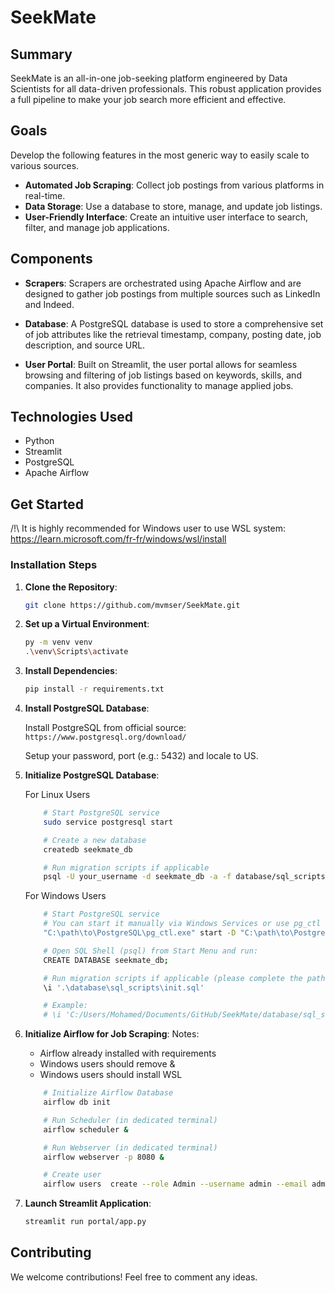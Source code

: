 # SeekMate

## Summary

SeekMate is an all-in-one job-seeking platform engineered by Data Scientists for all data-driven professionals. This robust application provides a full pipeline to make your job search more efficient and effective.

## Goals

Develop the following features in the most generic way to easily scale to various sources.

- **Automated Job Scraping**: Collect job postings from various platforms in real-time.
- **Data Storage**: Use a database to store, manage, and update job listings.
- **User-Friendly Interface**: Create an intuitive user interface to search, filter, and manage job applications.

## Components

- **Scrapers**: Scrapers are orchestrated using Apache Airflow and are designed to gather job postings from multiple sources such as LinkedIn and Indeed.
  
- **Database**: A PostgreSQL database is used to store a comprehensive set of job attributes like the retrieval timestamp, company, posting date, job description, and source URL.
  
- **User Portal**: Built on Streamlit, the user portal allows for seamless browsing and filtering of job listings based on keywords, skills, and companies. It also provides functionality to manage applied jobs.

## Technologies Used

- Python
- Streamlit
- PostgreSQL
- Apache Airflow

## Get Started

/!\ It is highly recommended for Windows user to use WSL system: https://learn.microsoft.com/fr-fr/windows/wsl/install

### Installation Steps

1. **Clone the Repository**:

    ```bash
    git clone https://github.com/mvmser/SeekMate.git
    ```
  
2. **Set up a Virtual Environment**:

    ```bash
    py -m venv venv
    .\venv\Scripts\activate
    ```
  
3. **Install Dependencies**:

    ```bash
    pip install -r requirements.txt
    ```
  
4. **Install PostgreSQL Database**:

    Install PostgreSQL from official source:
    `https://www.postgresql.org/download/`

    Setup your password, port (e.g.: 5432) and locale to US.

5. **Initialize PostgreSQL Database**:

    For Linux Users

    ```bash
        # Start PostgreSQL service
        sudo service postgresql start

        # Create a new database
        createdb seekmate_db

        # Run migration scripts if applicable
        psql -U your_username -d seekmate_db -a -f database/sql_scripts/init.sql
    ```

    For Windows Users

    ```bash
        # Start PostgreSQL service
        # You can start it manually via Windows Services or use pg_ctl
        "C:\path\to\PostgreSQL\pg_ctl.exe" start -D "C:\path\to\PostgreSQL\data"

        # Open SQL Shell (psql) from Start Menu and run:
        CREATE DATABASE seekmate_db;

        # Run migration scripts if applicable (please complete the path)
        \i '.\database\sql_scripts\init.sql'

        # Example:
        # \i 'C:/Users/Mohamed/Documents/GitHub/SeekMate/database/sql_scripts/init.sql'
    ```

6. **Initialize Airflow for Job Scraping**:
    Notes:
    - Airflow already installed with requirements
    - Windows users should remove &
    - Windows users should install WSL


    ```bash
        # Initialize Airflow Database
        airflow db init

        # Run Scheduler (in dedicated terminal)
        airflow scheduler &

        # Run Webserver (in dedicated terminal)
        airflow webserver -p 8080 &

        # Create user
        airflow users  create --role Admin --username admin --email admin --firstname admin --lastname admin --password admin
    ```
  
7. **Launch Streamlit Application**:

    ```bash
    streamlit run portal/app.py
    ```

## Contributing

We welcome contributions! Feel free to comment any ideas.
